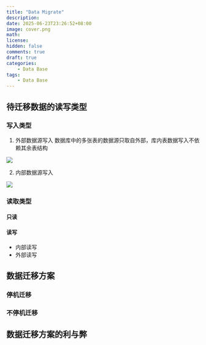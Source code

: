 ```yaml
---
title: "Data Migrate"
description: 
date: 2025-06-23T23:26:52+08:00
image: cover.png
math: 
license: 
hidden: false
comments: true
draft: true
categories:
    - Data Base
tags:
    - Data Base
---
```


## 待迁移数据的读写类型
### 写入类型
1. 外部数据源写入
  数据库中的多张表的数据源只取自外部，库内表数据写入不依赖其余表结构


  ![](out_write.png)

2. 内部数据源写入

  ![](inner_write.png)

### 读取类型
#### 只读
#### 读写
  - 内部读写
  - 外部读写

## 数据迁移方案
### 停机迁移
### 不停机迁移

## 数据迁移方案的利与弊
